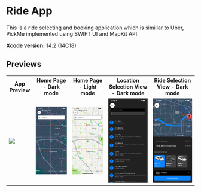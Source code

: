 # Ride App

This is a ride selecting and booking application which is simillar to Uber, PickMe implemented using SWIFT UI and MapKit API.

**Xcode version:** 14.2 (14C18)

## **Previews**

<table>
<tr>
  <th>
    App Preview
  </th>
  <th>
    Home Page - Dark mode
  </th>
  <th>
    Home Page - Light mode
  </th>
  <th>
    Location Selection View - Dark mode
  </th>
  <th>
    Ride Selection View - Dark mode
  </th>
</tr>
<tr>
  <td>
    <img src="RepoAssets/ScreenRecord_01.gif" width="250"> 
  </td>
  <td>
    <img src="RepoAssets/Screen_01.png"> 
  </td>
  <td>
    <img src="RepoAssets/Screen_02.png">
  </td>
  <td>
    <img src="RepoAssets/Screen_03.png">
  </td>
  <td>
    <img src="RepoAssets/Screen_04.png">
  </td>
</tr>
</table>

